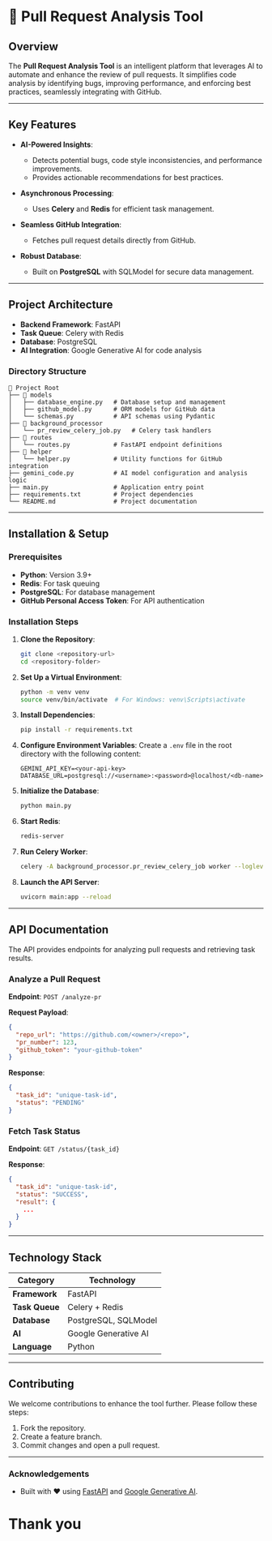 # 🚀 Pull Request Analysis Tool

## Overview

The **Pull Request Analysis Tool** is an intelligent platform that leverages AI to automate and enhance the review of
pull requests. It simplifies code analysis by identifying bugs, improving performance, and enforcing best practices,
seamlessly integrating with GitHub.

---

## Key Features

- **AI-Powered Insights**:
    - Detects potential bugs, code style inconsistencies, and performance improvements.
    - Provides actionable recommendations for best practices.

- **Asynchronous Processing**:
    - Uses **Celery** and **Redis** for efficient task management.

- **Seamless GitHub Integration**:
    - Fetches pull request details directly from GitHub.

- **Robust Database**:
    - Built on **PostgreSQL** with SQLModel for secure data management.

---

## Project Architecture

- **Backend Framework**: FastAPI
- **Task Queue**: Celery with Redis
- **Database**: PostgreSQL
- **AI Integration**: Google Generative AI for code analysis

### Directory Structure

```plaintext
📂 Project Root
├── 📁 models
│   ├── database_engine.py   # Database setup and management
│   ├── github_model.py      # ORM models for GitHub data
│   └── schemas.py           # API schemas using Pydantic
├── 📁 background_processor
│   └── pr_review_celery_job.py   # Celery task handlers
├── 📁 routes
│   └── routes.py            # FastAPI endpoint definitions
├── 📁 helper
│   └── helper.py            # Utility functions for GitHub integration
├── gemini_code.py           # AI model configuration and analysis logic
├── main.py                  # Application entry point
├── requirements.txt         # Project dependencies
└── README.md                # Project documentation
```

---

## Installation & Setup

### Prerequisites

- **Python**: Version 3.9+
- **Redis**: For task queuing
- **PostgreSQL**: For database management
- **GitHub Personal Access Token**: For API authentication

### Installation Steps

1. **Clone the Repository**:
   ```bash
   git clone <repository-url>
   cd <repository-folder>
   ```

2. **Set Up a Virtual Environment**:
   ```bash
   python -m venv venv
   source venv/bin/activate  # For Windows: venv\Scripts\activate
   ```

3. **Install Dependencies**:
   ```bash
   pip install -r requirements.txt
   ```

4. **Configure Environment Variables**:
   Create a `.env` file in the root directory with the following content:
   ```plaintext
   GEMINI_API_KEY=<your-api-key>
   DATABASE_URL=postgresql://<username>:<password>@localhost/<db-name>
   ```

5. **Initialize the Database**:
   ```bash
   python main.py
   ```

6. **Start Redis**:
   ```bash
   redis-server
   ```

7. **Run Celery Worker**:
   ```bash
   celery -A background_processor.pr_review_celery_job worker --loglevel=info
   ```

8. **Launch the API Server**:
   ```bash
   uvicorn main:app --reload
   ```

---

## API Documentation

The API provides endpoints for analyzing pull requests and retrieving task results.

### Analyze a Pull Request

**Endpoint**: `POST /analyze-pr`

**Request Payload**:

```json
{
  "repo_url": "https://github.com/<owner>/<repo>",
  "pr_number": 123,
  "github_token": "your-github-token"
}
```

**Response**:

```json
{
  "task_id": "unique-task-id",
  "status": "PENDING"
}
```

### Fetch Task Status

**Endpoint**: `GET /status/{task_id}`

**Response**:

```json
{
  "task_id": "unique-task-id",
  "status": "SUCCESS",
  "result": {
    ...
  }
}
```

---

## Technology Stack

| **Category**   | **Technology**       |
|----------------|----------------------|
| **Framework**  | FastAPI              |
| **Task Queue** | Celery + Redis       |
| **Database**   | PostgreSQL, SQLModel |
| **AI**         | Google Generative AI |
| **Language**   | Python               |

---

## Contributing

We welcome contributions to enhance the tool further. Please follow these steps:

1. Fork the repository.
2. Create a feature branch.
3. Commit changes and open a pull request.

---

### Acknowledgements

- Built with ❤️ using [FastAPI](https://fastapi.tiangolo.com/) and [Google Generative AI](https://ai.google/tools/).

# Thank you